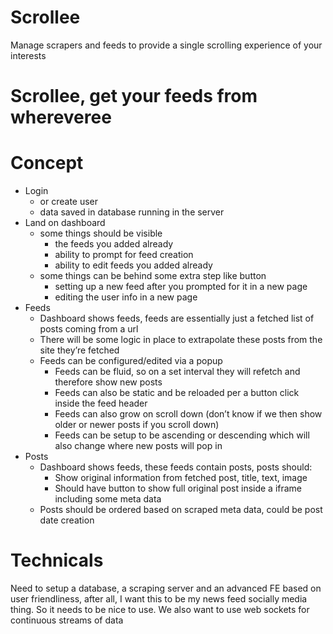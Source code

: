 # Scrollee
Manage scrapers and feeds to provide a single scrolling experience of your interests

# Scrollee, get your feeds from whereveree

# Concept
 - Login 
	- or create user
	- data saved in database running in the server
 - Land on dashboard
	- some things should be visible
		- the feeds you added already
	 	- ability to prompt for feed creation
		- ability to edit feeds you added already
	- some things can be behind some extra step like button
		- setting up a new feed after you prompted for it in a new page 
		- editing the user info in a new page
 - Feeds
	- Dashboard shows feeds, feeds are essentially just a fetched list of posts coming from a url
	- There will be some logic in place to extrapolate these posts from the site they’re fetched
	- Feeds can be configured/edited via a popup
		- Feeds can be fluid, so on a set interval they will refetch and therefore show new posts
		- Feeds can also be static and be reloaded per a button click inside the feed header
		- Feeds can also grow on scroll down (don’t know if we then show older or newer posts if you scroll down)
		- Feeds can be setup to be ascending or descending  which will also change where new posts will pop in
 - Posts
	- Dashboard shows feeds, these feeds contain posts, posts should:
		- Show original information from fetched post, title, text, image
		- Should have button to show full original post inside a iframe including some meta data
	- Posts should be ordered based on scraped meta data, could be post date creation 

# Technicals
Need to setup a database, a scraping server and an advanced FE based on user friendliness, after all, I want this to be my news feed socially media thing. So it needs to be nice to use. We also want to use web sockets for continuous streams of data